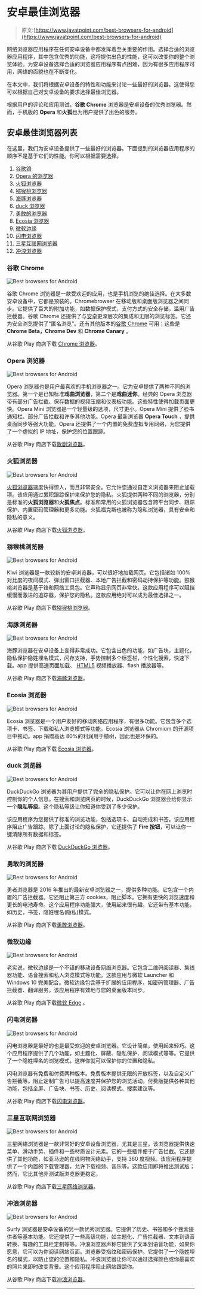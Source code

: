 # 安卓最佳浏览器

> 原文:[https://www.javatpoint.com/best-browsers-for-android](https://www.javatpoint.com/best-browsers-for-android)

网络浏览器应用程序在任何安卓设备中都发挥着至关重要的作用。选择合适的浏览器应用程序，其中包含优秀的功能，这将提供出色的性能，这可以改变你的整个浏览体验。为安卓设备选择合适的浏览器应用程序有点困难，因为有很多应用程序可用，网络的面貌也在不断变化。

在本文中，我们将根据安卓设备的特性和功能来讨论一些最好的浏览器。这使得您可以根据自己对安卓设备的要求选择最佳浏览器。

根据用户的评论和应用测试，**谷歌 Chrome** 浏览器是安卓设备的优秀浏览器。然而，手机版的 **Opera** 和**火狐**也为用户提供了出色的服务。

## 安卓最佳浏览器列表

在这里，我们为安卓设备提供了一些最好的浏览器。下面提到的浏览器应用程序的顺序不是基于它们的性能。你可以根据需要选择。

1.  [谷歌铬](#Chrome)
2.  [Opera 的浏览器](#Opera)
3.  [火狐浏览器](#Firefox)
4.  [猕猴桃浏览器](#Kiwi)
5.  [海豚浏览器](#Dolphin)
6.  [duck 浏览器](#DuckDuckGo)
7.  [勇敢的浏览器](#Brave)
8.  [Ecosia 浏览器](#Ecosia)
9.  [微软边缘](#Microsoft)
10.  [闪电浏览器](#Lightning)
11.  [三星互联网浏览器](#Samsung)
12.  [冲浪浏览器](#Surfy)

### 谷歌 Chrome

![Best browsers for Android](../Images/a2c9a94be6382311ba004ed0d7c8ad8f.png)

谷歌 Chrome 浏览器是一款受欢迎的应用，也是手机浏览的绝佳选择。在大多数安卓设备中，它都是预装的。Chromebrowser 在移动版和桌面版浏览器之间同步。它提供了巨大的附加功能，如数据保护模式，支付方式的安全存储，滥用广告拦截器。谷歌 Chrome 还提供了与[安卓](https://www.javatpoint.com/android-tutorial)更深层次的集成和无限的浏览标签。它还为安全浏览提供了“匿名浏览”。还有其他版本的[谷歌 Chrome](https://www.javatpoint.com/google-chrome) 可用；这些是 **Chrome Beta，Chrome Dev** 和 **Chrome Canary** 。

从谷歌 Play 商店下载 [Chrome 浏览器](https://play.google.com/store/apps/details?id=com.android.chrome)。

### Opera 浏览器

![Best browsers for Android](../Images/fd3411c1404720350fbbbeb007762fa3.png)

Opera 浏览器也是用户最喜欢的手机浏览器之一。它为安卓提供了两种不同的浏览器。第一个是已知标准**戏曲浏览器**，第二个是**戏曲迷你**。经典的 Opera 浏览器带有部分广告拦截、保存数据的视频压缩和仪表板功能。这些特性使得加载页面更快。Opera Mini 浏览器是一个轻量级的选项，尺寸更小。Opera Mini 提供了脸书通知栏、部分广告拦截和许多其他功能。Opera 最新浏览器 **Opera Touch** ，提供桌面同步等强大功能。Opera 还提供了一个内置的免费虚拟专用网络，为您提供了一个虚拟的 IP 地址，保护您的位置跟踪。

从谷歌 Play 商店下载[歌剧浏览器](https://play.google.com/store/apps/details?id=com.opera.touch)。

### 火狐浏览器

![Best browsers for Android](../Images/0c17657b9b40094f7925dd25799d99a3.png)

[火狐浏览器](https://www.javatpoint.com/mozilla-firefox)速度快得惊人，而且非常安全。它允许您通过自定义浏览器来阻止加载项。该应用通过累积跟踪保护来保护您的隐私。火狐提供两种不同的浏览器，分别是标准的**火狐浏览器**和**火狐焦点**。标准和常用的火狐浏览器包含跨平台同步、跟踪保护、内置密码管理器和更多功能。火狐福克斯也被称为隐私浏览器，具有安全和隐私的意义。

从谷歌 Play 商店下载[火狐浏览器](https://play.google.com/store/apps/details?id=org.mozilla.firefox)。

### 猕猴桃浏览器

![Best browsers for Android](../Images/4d770be5c3367957d3b23ead64fa07ff.png)

Kiwi 浏览器是一款较新的安卓浏览器，可以很好地加载网页。它包括诸如 100%对比度的夜间模式、弹出窗口拦截器、本地广告拦截和密码劫持保护等功能。猕猴桃浏览器是基于铬和网络工具包。它声称显示网页非常快。这款应用程序可以阻挡缓慢而激进的追踪器，保护您的隐私。这款应用绝对可以成为最佳选择之一。

从谷歌 Play 商店下载[猕猴桃浏览器](https://play.google.com/store/apps/details?id=com.kiwibrowser.browser)。

### 海豚浏览器

![Best browsers for Android](../Images/3176873487598346613d3371e1737395.png)

海豚浏览器在安卓设备上变得非常成功。它包含出色的功能，如广告块，主题化，隐私保护隐姓埋名模式，闪存支持，手势控制多个标签栏，个性化搜索，快速下载。app 提供高速页面加载、 [HTML5](https://www.javatpoint.com/html5-tutorial) 视频播放器、flash 播放器等。

从谷歌 Play 商店下载[海豚浏览器](https://play.google.com/store/apps/details?id=mobi.mgeek.TunnyBrowser)。

### Ecosia 浏览器

![Best browsers for Android](../Images/452cfdbdf6a2108aa564b90b22806488.png)

Ecosia 浏览器是一个用户友好的移动网络应用程序，有很多功能。它包含多个选项卡、书签、下载和私人浏览模式等功能。Ecosia 浏览器从 Chromium 的开源项目中拖动。app 捐赠高达 80%的利润用于植树，因此也是环保的。

从谷歌 Play 商店下载 [Ecosia 浏览器](https://play.google.com/store/apps/details?id=com.ecosia.android)。

### duck 浏览器

![Best browsers for Android](../Images/438d6afee5a53641433c6c8bff8c97a0.png)

DuckDuckGo 浏览器为其用户提供了完全的隐私保护。它可以让你在网上浏览时控制你的个人信息。在搜索和浏览网页的时候，DuckDuckGo 浏览器会给你显示一个**隐私等级**。这个隐私等级让你知道你受到了多少保护。

该应用程序为您提供了标准的浏览功能，包括选项卡、自动完成和书签。该应用程序阻止广告跟踪。除了上面讨论的隐私保护，它还提供了 **Fire 按钮**，可以让你一键清除所有数据和标签。

从谷歌 Play 商店下载 [DuckDuckGo 浏览器](https://play.google.com/store/apps/details?id=com.duckduckgo.mobile.android)。

### 勇敢的浏览器

![Best browsers for Android](../Images/a5787c0975a9f6ea30e02b5314d10663.png)

勇者浏览器是 2016 年推出的最新安卓浏览器之一，提供多种功能。它包含一个内置的广告拦截器。它还阻止第三方 cookies，阻止脚本。它拥有更快的浏览速度和更长的电池寿命。这个应用程序功能强大，使用起来很有趣。它还带有基本功能，如历史，书签，隐姓埋名(隐私)模式。

从谷歌 Play 商店下载[勇敢浏览器](https://play.google.com/store/apps/details?id=com.brave.browser&hl=en_US)。

### 微软边缘

![Best browsers for Android](../Images/1ffa6e2485c437f7cfecfdad01b3881a.png)

老实说，微软边缘是一个不错的移动设备网络浏览器。它包含二维码阅读器、集线器功能、语音搜索和私人浏览模式等功能。这款应用与微软 Launcher 和 Windows 10 完美配合。微软边缘包含基于扩展的应用程序，如密码管理器、广告拦截器、翻译服务。该应用程序有效地与您的桌面版本同步。

从谷歌 Play 商店下载[微软 Edge](https://play.google.com/store/apps/details?id=com.microsoft.emmx) 。

### 闪电浏览器

![Best browsers for Android](../Images/5418c626349053fdfaeb5bb6fc564297.png)

闪电浏览器是最好的也是最受欢迎的安卓浏览器。它设计简单，使用起来轻巧。这个应用程序提供了几个功能，如主题化、屏蔽、隐私保护、阅读模式等等。它提供了一个隐姓埋名的浏览模式，这样你就可以保护你的位置和隐私。

闪电浏览器有免费和付费两种版本。免费版本提供无限的开放标签，以及自定义广告拦截等。阻止定制广告可以提高速度并保护您的浏览活动。付费版提供各种其他功能，包括全屏、广告块、书签、历史、阅读模式、搜索建议等。

从谷歌 Play 商店下载[闪电浏览器](https://play.google.com/store/apps/details?id=acr.browser.lightning)。

### 三星互联网浏览器

![Best browsers for Android](../Images/e30cfbbaf3e8105fa83b5e500cc43676.png)

三星网络浏览器是一款非常好的安卓设备浏览器，尤其是三星。该浏览器提供快速菜单、滑动手势、插件和一些材质设计元素。它的一些插件便于广告拦截。它还提供了其他功能，如亚马逊的在线购物网络助手，支持 360 度视频。该应用程序提供了一个内置的下载管理器，允许下载视频、音乐等。这款应用即将推出测试版；然而，它比其他非测试版浏览器更稳定。

从谷歌 Play 商店下载[三星网络浏览器](https://play.google.com/store/apps/details?id=com.sec.android.app.sbrowser.beta)。

### 冲浪浏览器

![Best browsers for Android](../Images/868fdf122a3a734056f9aa7d7b2bc20e.png)

Surfy 浏览器是安卓设备的另一款优秀浏览器。它提供了历史、书签和多个搜索提供者等基本功能。它还提供了一些高级功能，如主题化、广告拦截器、文本到语音转换、有趣的工具栏定制等等。冲浪浏览器声称它提供了文本到语音功能，如果你愿意，它可以为你阅读网站页面。浏览器受指纹和密码保护。它提供了一个隐姓埋名的模式，以防止您的位置和隐私。冲浪浏览器让你可以通过选择颜色或你最喜欢的照片来即时改变背景。这个应用程序阻止网站跟踪你。

从谷歌 Play 商店下载[冲浪浏览器](https://play.google.com/store/apps/details?id=com.outcoder.browser)。

* * *